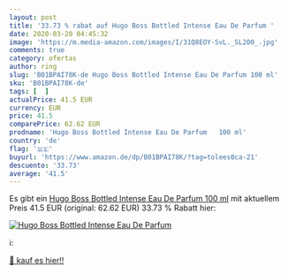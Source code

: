 ```yaml
---
layout: post
title: '33.73 % rabat auf Hugo Boss Bottled Intense Eau De Parfum '
date: 2020-03-20 04:45:32
image: 'https://m.media-amazon.com/images/I/31Q8EOY-SvL._SL200_.jpg'
comments: true
category: ofertas
author: ring
slug: 'B01BPAI78K-de Hugo Boss Bottled Intense Eau De Parfum 100 ml'
sku: 'B01BPAI78K-de'
tags: [  ]
actualPrice: 41.5 EUR
currency: EUR
price: 41.5
comparePrice: 62.62 EUR
prodname: 'Hugo Boss Bottled Intense Eau De Parfum   100 ml'
country: 'de'
flag: '🇩🇪'
buyurl: 'https://www.amazon.de/dp/B01BPAI78K/?tag=tolees0ca-21'
descuento: '33.73'
average: '41.5'
---
```


Es gibt ein [Hugo Boss Bottled Intense Eau De Parfum   100 ml](https://www.amazon.de/dp/B01BPAI78K/?tag=tolees0ca-21) mit aktuellem Preis 41.5 EUR (original: 62.62 EUR) 33.73 % Rabatt hier:

[![Hugo Boss Bottled Intense Eau De Parfum ](https://m.media-amazon.com/images/I/31Q8EOY-SvL._SL200_.jpg)](https://www.amazon.de/dp/B01BPAI78K/?tag=tolees0ca-21)

ℹ️:


[🛒 kauf es hier!!](https://www.amazon.de/dp/B01BPAI78K/?tag=tolees0ca-21)
